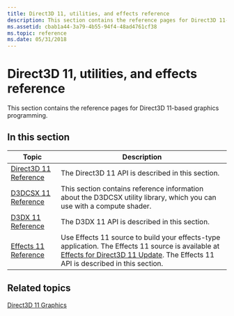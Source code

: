 ```yaml
---
title: Direct3D 11, utilities, and effects reference
description: This section contains the reference pages for Direct3D 11-based graphics programming.
ms.assetid: cbab1a44-3a79-4b55-94f4-48ad4761cf38
ms.topic: reference
ms.date: 05/31/2018
---
```


# Direct3D 11, utilities, and effects reference

This section contains the reference pages for Direct3D 11-based graphics programming.

## In this section



| Topic                                                                     | Description                                                                                                                                                                                                                                        |
|---------------------------------------------------------------------------|----------------------------------------------------------------------------------------------------------------------------------------------------------------------------------------------------------------------------------------------------|
| [Direct3D 11 Reference](d3d11-graphics-reference.md)<br/>          | The Direct3D 11 API is described in this section.<br/>                                                                                                                                                                                       |
| [D3DCSX 11 Reference](d3d11-graphics-reference-d3dcsx11.md)<br/>   | This section contains reference information about the D3DCSX utility library, which you can use with a compute shader.<br/>                                                                                                                  |
| [D3DX 11 Reference](d3d11-graphics-reference-d3dx11.md)<br/>       | The D3DX 11 API is described in this section.<br/>                                                                                                                                                                                           |
| [Effects 11 Reference](d3d11-graphics-reference-effects11.md)<br/> | Use Effects 11 source to build your effects-type application. The Effects 11 source is available at [Effects for Direct3D 11 Update](https://github.com/Microsoft/FX11). The Effects 11 API is described in this section.<br/> |



 

## Related topics

<dl> <dt>

[Direct3D 11 Graphics](atoc-dx-graphics-direct3d-11.md)
</dt> </dl>

 

 





